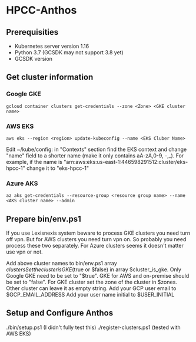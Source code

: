 # HPCC-Anthos

## Prerequisities
- Kubernetes server version 1.16
- Python 3.7 (GCSDK may not support 3.8 yet)
- GCSDK version 


## Get cluster information


### Google GKE
```console
gcloud container clusters get-credentials --zone <Zone> <GKE cluster name>
```
### AWS EKS
```console
aws eks --region <region> update-kubeconfig --name <EKS Cluber Name>
```
Edit ~/kube/config: in "Contexts" section find the EKS context and change "name" field to a shorter name (make it only contains aA-zA,0-9, -,_). For example, if the name is "arn:aws:eks:us-east-1:446598291512:cluster/eks-hpcc-1" change it to "eks-hpcc-1"

### Azure AKS
```console
az aks get-credentials --resource-group <resource group name> --name <AKS cluster name> --admin
```

## Prepare bin/env.ps1
If you use Lexisnexis system beware to process GKE clusters you need turn off vpn. But for AWS clusters you need turn vpn on. So probably you need process these two separately. For Azure clusters seems it doesn't matter use vpn or not.

Add above cluster names to bin/env.ps1 array $clusters
Set the cluster is GKE ($true or $false) in array $cluster_is_gke. Only Google GKE need to be set to "$true". GKE for AWS and on-premise should be set to "false".
For GKE cluster set the zone of the cluster in $zones. Other cluster can leave it as empty string.
Add your GCP user email to $GCP_EMAIL_ADDRESS
Add your user name initial to $USER_INITIAL

## Setup and Configure Anthos
./bin/setup.ps1  (I didn't fully test this)
./register-clusters.ps1 (tested with AWS EKS)
